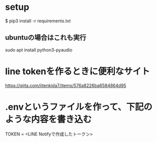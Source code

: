 
# setup
$  pip3 install -r requirements.txt

## ubuntuの場合はこれも実行
sudo apt install python3-pyaudio

# line tokenを作るときに便利なサイト
https://qiita.com/iitenkida7/items/576a8226ba6584864d95

# .envというファイルを作って、下記のような内容を書き込む

TOKEN = <LINE Notifyで作成したトークン>